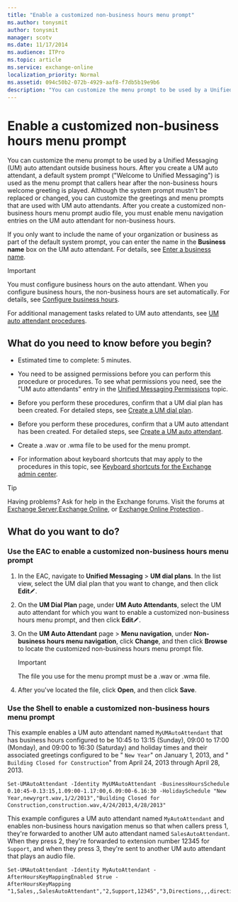 ```yaml
---
title: "Enable a customized non-business hours menu prompt"
ms.author: tonysmit
author: tonysmit
manager: scotv
ms.date: 11/17/2014
ms.audience: ITPro
ms.topic: article
ms.service: exchange-online
localization_priority: Normal
ms.assetid: 094c50b2-072b-4929-aaf8-f7db5b19e9b6
description: "You can customize the menu prompt to be used by a Unified Messaging (UM) auto attendant outside business hours. After you create a UM auto attendant, a default system prompt (Welcome to Unified Messaging) is used as the menu prompt that callers hear after the non-business hours welcome greeting is played. Although the system prompt mustn't be replaced or changed, you can customize the greetings and menu prompts that are used with UM auto attendants. After you create a customized non-business hours menu prompt audio file, you must enable menu navigation entries on the UM auto attendant for non-business hours."
---
```


# Enable a customized non-business hours menu prompt

You can customize the menu prompt to be used by a Unified Messaging (UM) auto attendant outside business hours. After you create a UM auto attendant, a default system prompt ("Welcome to Unified Messaging") is used as the menu prompt that callers hear after the non-business hours welcome greeting is played. Although the system prompt mustn't be replaced or changed, you can customize the greetings and menu prompts that are used with UM auto attendants. After you create a customized non-business hours menu prompt audio file, you must enable menu navigation entries on the UM auto attendant for non-business hours. 
  
If you only want to include the name of your organization or business as part of the default system prompt, you can enter the name in the **Business name** box on the UM auto attendant. For details, see [Enter a business name](enter-a-business-name.md).
  
> [!IMPORTANT]
> You must configure business hours on the auto attendant. When you configure business hours, the non-business hours are set automatically. For details, see [Configure business hours](configure-business-hours.md). 
  
For additional management tasks related to UM auto attendants, see [UM auto attendant procedures](um-auto-attendant-procedures.md).
  
## What do you need to know before you begin?

- Estimated time to complete: 5 minutes.
    
- You need to be assigned permissions before you can perform this procedure or procedures. To see what permissions you need, see the "UM auto attendants" entry in the [Unified Messaging Permissions](http://technet.microsoft.com/library/d326c3bc-8f33-434a-bf02-a83cc26a5498.aspx) topic. 
    
- Before you perform these procedures, confirm that a UM dial plan has been created. For detailed steps, see [Create a UM dial plan](../../voice-mail-unified-messaging/connect-voice-mail-system/create-um-dial-plan.md).
    
- Before you perform these procedures, confirm that a UM auto attendant has been created. For detailed steps, see [Create a UM auto attendant](create-a-um-auto-attendant.md).
    
- Create a .wav or .wma file to be used for the menu prompt.
    
- For information about keyboard shortcuts that may apply to the procedures in this topic, see [Keyboard shortcuts for the Exchange admin center](../../accessibility/keyboard-shortcuts-in-admin-center.md).
    
> [!TIP]
> Having problems? Ask for help in the Exchange forums. Visit the forums at [Exchange Server](https://go.microsoft.com/fwlink/p/?linkId=60612),[Exchange Online](https://go.microsoft.com/fwlink/p/?linkId=267542), or [Exchange Online Protection](https://go.microsoft.com/fwlink/p/?linkId=285351).. 
  
## What do you want to do?

### Use the EAC to enable a customized non-business hours menu prompt

1. In the EAC, navigate to **Unified Messaging** \> **UM dial plans**. In the list view, select the UM dial plan that you want to change, and then click **Edit**![Edit icon](../../media/ITPro_EAC_EditIcon.gif).
    
2. On the **UM Dial Plan** page, under **UM Auto Attendants**, select the UM auto attendant for which you want to enable a customized non-business hours menu prompt, and then click **Edit**![Edit icon](../../media/ITPro_EAC_EditIcon.gif).
    
3. On the **UM Auto Attendant** page \> **Menu navigation**, under **Non-business hours menu navigation**, click **Change**, and then click **Browse** to locate the customized non-business hours menu prompt file. 
    
    > [!IMPORTANT]
    > The file you use for the menu prompt must be a .wav or .wma file. 
  
4. After you've located the file, click **Open**, and then click **Save**.
    
### Use the Shell to enable a customized non-business hours menu prompt

This example enables a UM auto attendant named  `MyUMAutoAttendant` that has business hours configured to be 10:45 to 13:15 (Sunday), 09:00 to 17:00 (Monday), and 09:00 to 16:30 (Saturday) and holiday times and their associated greetings configured to be "  `New Year`" on January 1, 2013, and " `Building Closed for Construction`" from April 24, 2013 through April 28, 2013.
  
```
Set-UMAutoAttendant -Identity MyUMAutoAttendant -BusinessHoursSchedule 0.10:45-0.13:15,1.09:00-1.17:00,6.09:00-6.16:30 -HolidaySchedule "New Year,newyrgrt.wav,1/2/2013","Building Closed for Construction,construction.wav,4/24/2013,4/28/2013"
```

This example configures a UM auto attendant named  `MyAutoAttendant` and enables non-business hours navigation menus so that when callers press 1, they're forwarded to another UM auto attendant named  `SalesAutoAttendant`. When they press 2, they're forwarded to extension number 12345 for  `Support`, and when they press 3, they're sent to another UM auto attendant that plays an audio file. 
  
```
Set-UMAutoAttendant -Identity MyAutoAttendant - 
AfterHoursKeyMappingEnabled $true -
AfterHoursKeyMapping "1,Sales,,SalesAutoAttendant","2,Support,12345","3,Directions,,,directions.wav"
```


